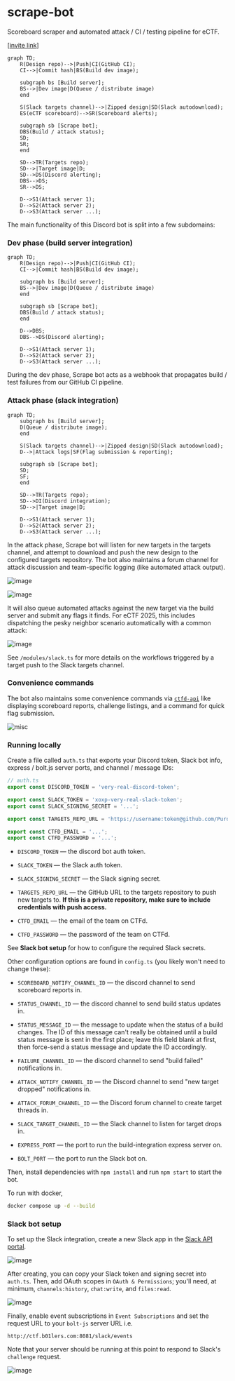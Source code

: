 # scrape-bot
Scoreboard scraper and automated attack / CI / testing pipeline for eCTF.

[[invite link](https://discord.com/oauth2/authorize?client_id=1199441161077674105&scope=bot+applications.commands&permissions=8)]

```mermaid
graph TD;
    R(Design repo)-->|Push|CI(GitHub CI);
    CI-->|Commit hash|BS(Build dev image);

    subgraph bs [Build server];
    BS-->|Dev image|D(Queue / distribute image)
    end
    
    S(Slack targets channel)-->|Zipped design|SD(Slack autodownload);
    ES(eCTF scoreboard)-->SR(Scoreboard alerts);

    subgraph sb [Scrape bot];
    DBS(Build / attack status);
    SD;
    SR;
    end

    SD-->TR(Targets repo);
    SD-->|Target image|D;
    SD-->DS(Discord alerting);
    DBS-->DS;
    SR-->DS;

    D-->S1(Attack server 1);
    D-->S2(Attack server 2);
    D-->S3(Attack server ...);
```

The main functionality of this Discord bot is split into a few subdomains:

### Dev phase (build server integration)
```mermaid
graph TD;
    R(Design repo)-->|Push|CI(GitHub CI);
    CI-->|Commit hash|BS(Build dev image);

    subgraph bs [Build server];
    BS-->|Dev image|D(Queue / distribute image)
    end

    subgraph sb [Scrape bot];
    DBS(Build / attack status);
    end
    
    D-->DBS;
    DBS-->DS(Discord alerting);

    D-->S1(Attack server 1);
    D-->S2(Attack server 2);
    D-->S3(Attack server ...);
```
During the dev phase, Scrape bot acts as a webhook that propagates build / test failures from our GitHub CI pipeline.
<!-- TODO: more? -->

### Attack phase (slack integration)
```mermaid
graph TD;
    subgraph bs [Build server];
    D(Queue / distribute image);
    end
  
    S(Slack targets channel)-->|Zipped design|SD(Slack autodownload);
    D-->|Attack logs|SF(Flag submission & reporting);

    subgraph sb [Scrape bot];
    SD;
    SF;
    end

    SD-->TR(Targets repo);
    SD-->DI(Discord integration);
    SD-->|Target image|D;

    D-->S1(Attack server 1);
    D-->S2(Attack server 2);
    D-->S3(Attack server ...);
```
In the attack phase, Scrape bot will listen for new targets in the targets channel, and attempt to download and push the new design to the
configured targets repository. The bot also maintains a forum channel for attack discussion and team-specific logging
(like automated attack output).

![image](https://github.com/user-attachments/assets/38bae886-9ebe-4b59-91fb-43f02cfad21a)

![image](https://github.com/user-attachments/assets/ad702c9f-02bc-4a47-a2e0-f78f586f7289)

It will also queue automated attacks against the new target via the build server and submit any flags it finds. For
eCTF 2025, this includes dispatching the pesky neighbor scenario automatically with a common attack:

![image](https://github.com/user-attachments/assets/cc7c8a73-3332-44ca-b63b-4fb06e0f583b)

See `/modules/slack.ts` for more details on the workflows triggered by a target push to the Slack targets channel.

### Convenience commands
The bot also maintains some convenience commands via [`ctfd-api`](https://www.npmjs.com/package/@b01lers/ctfd-api) like
displaying scoreboard reports, challenge listings, and a command for quick flag submission.

![misc](https://github.com/user-attachments/assets/61447a80-10d9-4673-bcff-f4b11caee11e)

### Running locally
Create a file called `auth.ts` that exports your Discord token, Slack bot info, express / bolt.js server ports, and channel / message IDs:
```ts
// auth.ts
export const DISCORD_TOKEN = 'very-real-discord-token';

export const SLACK_TOKEN = 'xoxp-very-real-slack-token';
export const SLACK_SIGNING_SECRET = '...';

export const TARGETS_REPO_URL = 'https://username:token@github.com/Purdue-eCTF-2024/2024-Targets';

export const CTFD_EMAIL = '...';
export const CTFD_PASSWORD = '...';
```
- `DISCORD_TOKEN` — the discord bot auth token.

- `SLACK_TOKEN` — the Slack auth token.
- `SLACK_SIGNING_SECRET` — the Slack signing secret.

- `TARGETS_REPO_URL` — the GitHub URL to the targets repository to push new targets to. **If this is a private repository, make sure to include credentials with push access.**

- `CTFD_EMAIL` — the email of the team on CTFd.
- `CTFD_PASSWORD` — the password of the team on CTFd.

See **Slack bot setup** for how to configure the required Slack secrets.

Other configuration options are found in `config.ts` (you likely won't need to change these):
- `SCOREBOARD_NOTIFY_CHANNEL_ID` — the discord channel to send scoreboard reports in.
- `STATUS_CHANNEL_ID` — the discord channel to send build status updates in.
- `STATUS_MESSAGE_ID` — the message to update when the status of a build changes. The ID of this message can't really be obtained until a build status message is sent
  in the first place; leave this field blank at first, then force-send a status message and update the ID accordingly.
- `FAILURE_CHANNEL_ID` — the discord channel to send "build failed" notifications in.
- `ATTACK_NOTIFY_CHANNEL_ID` — the Discord channel to send "new target dropped" notifications in.
- `ATTACK_FORUM_CHANNEL_ID` — the Discord forum channel to create target threads in.

- `SLACK_TARGET_CHANNEL_ID` — the Slack channel to listen for target drops in.

- `EXPRESS_PORT` — the port to run the build-integration express server on.
- `BOLT_PORT` — the port to run the Slack bot on.

Then, install dependencies with `npm install` and run `npm start` to start the bot.

To run with docker,
```bash
docker compose up -d --build
```

### Slack bot setup
To set up the Slack integration, create a new Slack app in the [Slack API portal](https://api.slack.com/apps).

![image](https://github.com/Purdue-eCTF-2024/scrape-bot/assets/60120929/7e6d3a84-3d5f-46f3-a901-b08943ce64b8)

After creating, you can copy your Slack token and signing secret into `auth.ts`.
Then, add OAuth scopes in `OAuth & Permissions`; you'll need, at minimum, `channels:history`, `chat:write`, and `files:read`.

![image](https://github.com/Purdue-eCTF-2024/scrape-bot/assets/60120929/f9330ce2-c8d3-4b9d-9279-ab2c5b4bb90d)

Finally, enable event subscriptions in `Event Subscriptions` and set the request URL to your `bolt-js` server URL i.e.
```
http://ctf.b01lers.com:8081/slack/events
```
Note that your server should be running at this point to respond to Slack's `challenge` request.

![image](https://github.com/Purdue-eCTF-2024/scrape-bot/assets/60120929/d4409772-7fb0-4d03-8955-a5ac1a28c1b2)
